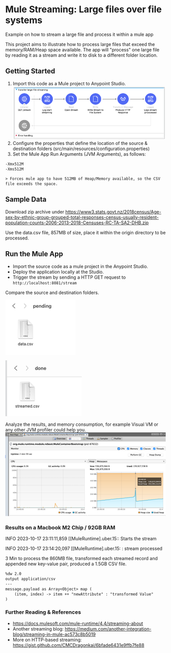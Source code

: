 # Mule Streaming: Large files over file systems
Example on how to stream a large file and process it within a mule app

This project aims to illustrate how to process large files that exceed the memory/RAM/Heap space available. The app will "process" one large file by reading it as a stream and write it to disk to a different folder location.

## Getting Started

1. Import this code as a Mule project to Anypoint Studio.
![Mule Flow Implementation](images/flow-implementation.png)
2. Configure the properties that define the location of the source & destination folders (src/main/resources/configuration.properties)
3. Set the Mule App Run Arguments (JVM Arguments), as follows:
```
-Xmx512M
-Xms512M 
```

 	> Forces mule app to have 512MB of Heap/Memory available, so the CSV file exceeds the space.

## Sample Data
Download zip archive under https://www3.stats.govt.nz/2018census/Age-sex-by-ethnic-group-grouped-total-responses-census-usually-resident-population-counts-2006-2013-2018-Censuses-RC-TA-SA2-DHB.zip

Use the data.csv file, 857MB of size, place it within the origin directory to be processed.


## Run the Mule App
- Import the source code as a mule project in the Anypoint Studio.
- Deploy the application locally at the Studio.
- Trigger the stream by sending a HTTP GET request to ```http://localhost:8081/stream```

Compare the source and destination folders.

![source folder](images/source.png)

![destination folder](images/destination.png)

Analyze the results, and memory consumption, for example Visual VM or any other JVM profiler could help you.
![memory results](images/memory-consumption.png)

### Results on a Macbook M2 Chip / 92GB RAM

INFO  2023-10-17 23:11:11,859 [[MuleRuntime].uber.15:: Starts the stream

INFO  2023-10-17 23:14:20,097 [[MuleRuntime].uber.15: : stream processed

3 Min to process the 860MB file, transformed each streamed record and appended new key-value pair, produced a 1.5GB CSV file.

```
%dw 2.0
output application/csv
---
message.payload as Array<Object> map (
	(item, index) -> item ++ "newAttribute" : "transformed Value"
)
```


### Further Reading & References
- https://docs.mulesoft.com/mule-runtime/4.4/streaming-about
- Another streaming blog: https://medium.com/another-integration-blog/streaming-in-mule-ac573c8b5019
- More on HTTP-based streaming: https://gist.github.com/CMCDragonkai/6bfade6431e9ffb7fe88
